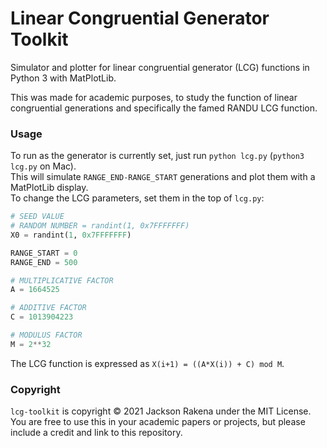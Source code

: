 # Linear Congruential Generator Toolkit
Simulator and plotter for linear congruential generator (LCG) functions in Python 3 with MatPlotLib.  

This was made for academic purposes, to study the function of linear congruential generations and specifically the famed RANDU LCG function.


### Usage
To run as the generator is currently set, just run `python lcg.py` (`python3 lcg.py` on Mac).  
This will simulate `RANGE_END-RANGE_START` generations and plot them with a MatPlotLib display.  
To change the LCG parameters, set them in the top of `lcg.py`:
```py
# SEED VALUE
# RANDOM NUMBER = randint(1, 0x7FFFFFFF)
X0 = randint(1, 0x7FFFFFFF)

RANGE_START = 0
RANGE_END = 500

# MULTIPLICATIVE FACTOR
A = 1664525

# ADDITIVE FACTOR
C = 1013904223

# MODULUS FACTOR
M = 2**32
```
The LCG function is expressed as `X(i+1) = ((A*X(i)) + C) mod M`.

### Copyright
`lcg-toolkit` is copyright &copy; 2021 Jackson Rakena under the MIT License.  
You are free to use this in your academic papers or projects, but please include a credit and link to this repository.
